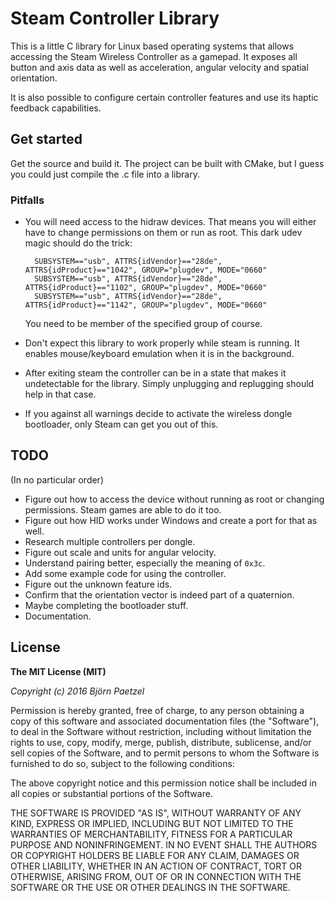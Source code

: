 # Steam Controller Library

This is a little C library for Linux based operating systems that allows accessing the Steam Wireless Controller as a gamepad. It exposes all button and axis data as well as acceleration, angular velocity and spatial orientation. 

It is also possible to configure certain controller features and use its haptic feedback capabilities.

## Get started

Get the source and build it. The project can be built with CMake, but I guess you could just compile the .c file into a library.

### Pitfalls

- You will need access to the hidraw devices. That means you will either have to change permissions on them or run as root. This dark udev magic should do the trick:

        SUBSYSTEM=="usb", ATTRS{idVendor}=="28de", ATTRS{idProduct}=="1042", GROUP="plugdev", MODE="0660"
        SUBSYSTEM=="usb", ATTRS{idVendor}=="28de", ATTRS{idProduct}=="1102", GROUP="plugdev", MODE="0660"
        SUBSYSTEM=="usb", ATTRS{idVendor}=="28de", ATTRS{idProduct}=="1142", GROUP="plugdev", MODE="0660"

    You need to be member of the specified group of course.

- Don't expect this library to work properly while steam is running. It enables mouse/keyboard emulation when it is in the background.

- After exiting steam the controller can be in a state that makes it undetectable for the library. Simply unplugging and replugging should help in that case.

- If you against all warnings decide to activate the wireless dongle bootloader, only Steam can get you out of this.

## TODO

(In no particular order)

- Figure out how to access the device without running as root or changing permissions. Steam games are able to do it too.
- Figure out how HID works under Windows and create a port for that as well.
- Research multiple controllers per dongle.
- Figure out scale and units for angular velocity.
- Understand pairing better, especially the meaning of `0x3c`.
- Add some example code for using the controller.
- Figure out the unknown feature ids.
- Confirm that the orientation vector is indeed part of a quaternion.
- Maybe completing the bootloader stuff. 
- Documentation.

## License

**The MIT License (MIT)**

*Copyright (c) 2016 Björn Paetzel* 

Permission is hereby granted, free of charge, to any person obtaining a copy of this software and associated documentation files (the "Software"), to deal in the Software without restriction, including without limitation the rights to use, copy, modify, merge, publish, distribute, sublicense, and/or sell copies of the Software, and to permit persons to whom the Software is furnished to do so, subject to the following conditions:

The above copyright notice and this permission notice shall be included in all copies or substantial portions of the Software.

THE SOFTWARE IS PROVIDED "AS IS", WITHOUT WARRANTY OF ANY KIND, EXPRESS OR IMPLIED, INCLUDING BUT NOT LIMITED TO THE WARRANTIES OF MERCHANTABILITY, FITNESS FOR A PARTICULAR PURPOSE AND NONINFRINGEMENT. IN NO EVENT SHALL THE AUTHORS OR COPYRIGHT HOLDERS BE LIABLE FOR ANY CLAIM, DAMAGES OR OTHER LIABILITY, WHETHER IN AN ACTION OF CONTRACT, TORT OR OTHERWISE, ARISING FROM, OUT OF OR IN CONNECTION WITH THE SOFTWARE OR THE USE OR OTHER DEALINGS IN THE SOFTWARE.

